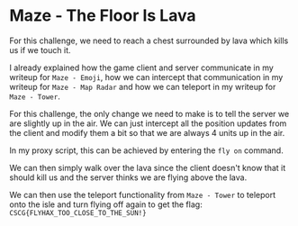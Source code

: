 # Maze - The Floor Is Lava

For this challenge, we need to reach a chest surrounded by lava which kills us if we touch it.

I already explained how the game client and server communicate in my writeup
for `Maze - Emoji`, how we can intercept that communication
in my writeup for `Maze - Map Radar` and how we can teleport in my writeup for `Maze - Tower`.

For this challenge, the only change we need to make is to tell the server
we are slightly up in the air. We can just intercept all the position updates
from the client and modify them a bit so that we are always 4 units up in the air.

In my proxy script, this can be achieved by entering the `fly on` command.

We can then simply walk over the lava since the client doesn't know that it should
kill us and the server thinks we are flying above the lava.

We can then use the teleport functionality from `Maze - Tower` to teleport onto the
isle and turn flying off again to get the flag: `CSCG{FLYHAX_TOO_CLOSE_TO_THE_SUN!}`
